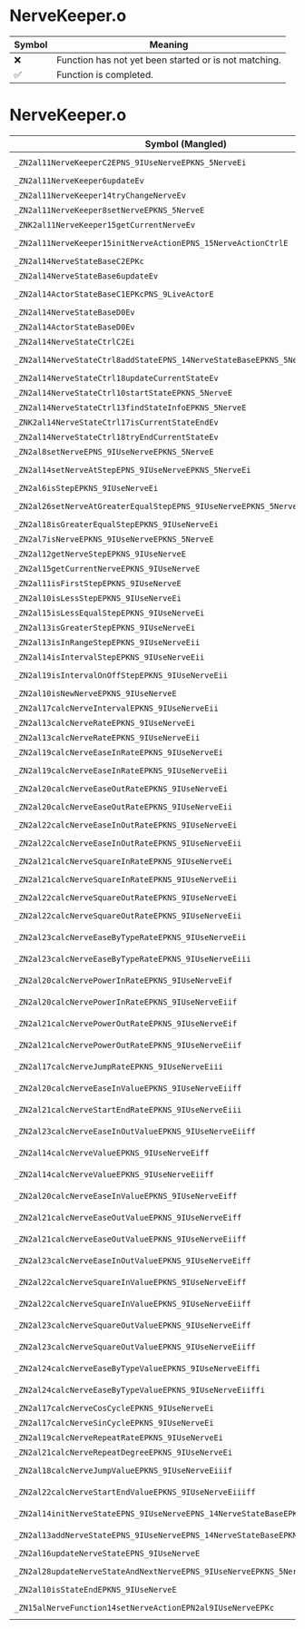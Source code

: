 # NerveKeeper.o
| Symbol | Meaning 
| ------------- | ------------- 
| :x: | Function has not yet been started or is not matching. 
| :white_check_mark: | Function is completed. 


# NerveKeeper.o
| Symbol (Mangled) | Symbol (Demangled) | Decompiled? |
| ------------- |  ------------- | ------------- |
| `_ZN2al11NerveKeeperC2EPNS_9IUseNerveEPKNS_5NerveEi` | `al::NerveKeeper::NerveKeeper(al::IUseNerve *,al::Nerve const*,int)` | :white_check_mark: |
| `_ZN2al11NerveKeeper6updateEv` | `al::NerveKeeper::update(void)` | :white_check_mark: |
| `_ZN2al11NerveKeeper14tryChangeNerveEv` | `al::NerveKeeper::tryChangeNerve(void)` | :white_check_mark: |
| `_ZN2al11NerveKeeper8setNerveEPKNS_5NerveE` | `al::NerveKeeper::setNerve(al::Nerve const*)` | :white_check_mark: |
| `_ZNK2al11NerveKeeper15getCurrentNerveEv` | `al::NerveKeeper::getCurrentNerve(void)const` | :white_check_mark: |
| `_ZN2al11NerveKeeper15initNerveActionEPNS_15NerveActionCtrlE` | `al::NerveKeeper::initNerveAction(al::NerveActionCtrl *)` | :white_check_mark: |
| `_ZN2al14NerveStateBaseC2EPKc` | `al::NerveStateBase::NerveStateBase(char const*)` | :white_check_mark: |
| `_ZN2al14NerveStateBase6updateEv` | `al::NerveStateBase::update(void)` | :white_check_mark: |
| `_ZN2al14ActorStateBaseC1EPKcPNS_9LiveActorE` | `al::ActorStateBase::ActorStateBase(char const*,al::LiveActor *)` | :white_check_mark: |
| `_ZN2al14NerveStateBaseD0Ev` | `al::NerveStateBase::~NerveStateBase()` | :white_check_mark: |
| `_ZN2al14ActorStateBaseD0Ev` | `al::ActorStateBase::~ActorStateBase()` | :white_check_mark: |
| `_ZN2al14NerveStateCtrlC2Ei` | `al::NerveStateCtrl::NerveStateCtrl(int)` | :white_check_mark: |
| `_ZN2al14NerveStateCtrl8addStateEPNS_14NerveStateBaseEPKNS_5NerveEPKc` | `al::NerveStateCtrl::addState(al::NerveStateBase *,al::Nerve const*,char const*)` | :white_check_mark: |
| `_ZN2al14NerveStateCtrl18updateCurrentStateEv` | `al::NerveStateCtrl::updateCurrentState(void)` | :white_check_mark: |
| `_ZN2al14NerveStateCtrl10startStateEPKNS_5NerveE` | `al::NerveStateCtrl::startState(al::Nerve const*)` | :white_check_mark: |
| `_ZN2al14NerveStateCtrl13findStateInfoEPKNS_5NerveE` | `al::NerveStateCtrl::findStateInfo(al::Nerve const*)` | :white_check_mark: |
| `_ZNK2al14NerveStateCtrl17isCurrentStateEndEv` | `al::NerveStateCtrl::isCurrentStateEnd(void)const` | :white_check_mark: |
| `_ZN2al14NerveStateCtrl18tryEndCurrentStateEv` | `al::NerveStateCtrl::tryEndCurrentState(void)` | :white_check_mark: |
| `_ZN2al8setNerveEPNS_9IUseNerveEPKNS_5NerveE` | `al::setNerve(al::IUseNerve *,al::Nerve const*)` | :white_check_mark: |
| `_ZN2al14setNerveAtStepEPNS_9IUseNerveEPKNS_5NerveEi` | `al::setNerveAtStep(al::IUseNerve *,al::Nerve const*,int)` | :white_check_mark: |
| `_ZN2al6isStepEPKNS_9IUseNerveEi` | `al::isStep(al::IUseNerve const*,int)` | :white_check_mark: |
| `_ZN2al26setNerveAtGreaterEqualStepEPNS_9IUseNerveEPKNS_5NerveEi` | `al::setNerveAtGreaterEqualStep(al::IUseNerve *,al::Nerve const*,int)` | :white_check_mark: |
| `_ZN2al18isGreaterEqualStepEPKNS_9IUseNerveEi` | `al::isGreaterEqualStep(al::IUseNerve const*,int)` | :white_check_mark: |
| `_ZN2al7isNerveEPKNS_9IUseNerveEPKNS_5NerveE` | `al::isNerve(al::IUseNerve const*,al::Nerve const*)` | :white_check_mark: |
| `_ZN2al12getNerveStepEPKNS_9IUseNerveE` | `al::getNerveStep(al::IUseNerve const*)` | :white_check_mark: |
| `_ZN2al15getCurrentNerveEPKNS_9IUseNerveE` | `al::getCurrentNerve(al::IUseNerve const*)` | :white_check_mark: |
| `_ZN2al11isFirstStepEPKNS_9IUseNerveE` | `al::isFirstStep(al::IUseNerve const*)` | :white_check_mark: |
| `_ZN2al10isLessStepEPKNS_9IUseNerveEi` | `al::isLessStep(al::IUseNerve const*,int)` | :white_check_mark: |
| `_ZN2al15isLessEqualStepEPKNS_9IUseNerveEi` | `al::isLessEqualStep(al::IUseNerve const*,int)` | :white_check_mark: |
| `_ZN2al13isGreaterStepEPKNS_9IUseNerveEi` | `al::isGreaterStep(al::IUseNerve const*,int)` | :white_check_mark: |
| `_ZN2al13isInRangeStepEPKNS_9IUseNerveEii` | `al::isInRangeStep(al::IUseNerve const*,int,int)` | :white_check_mark: |
| `_ZN2al14isIntervalStepEPKNS_9IUseNerveEii` | `al::isIntervalStep(al::IUseNerve const*,int,int)` | :white_check_mark: |
| `_ZN2al19isIntervalOnOffStepEPKNS_9IUseNerveEii` | `al::isIntervalOnOffStep(al::IUseNerve const*,int,int)` | :white_check_mark: |
| `_ZN2al10isNewNerveEPKNS_9IUseNerveE` | `al::isNewNerve(al::IUseNerve const*)` | :white_check_mark: |
| `_ZN2al17calcNerveIntervalEPKNS_9IUseNerveEii` | `al::calcNerveInterval(al::IUseNerve const*,int,int)` | :white_check_mark: |
| `_ZN2al13calcNerveRateEPKNS_9IUseNerveEi` | `al::calcNerveRate(al::IUseNerve const*,int)` | :white_check_mark: |
| `_ZN2al13calcNerveRateEPKNS_9IUseNerveEii` | `al::calcNerveRate(al::IUseNerve const*,int,int)` | :white_check_mark: |
| `_ZN2al19calcNerveEaseInRateEPKNS_9IUseNerveEi` | `al::calcNerveEaseInRate(al::IUseNerve const*,int)` | :white_check_mark: |
| `_ZN2al19calcNerveEaseInRateEPKNS_9IUseNerveEii` | `al::calcNerveEaseInRate(al::IUseNerve const*,int,int)` | :white_check_mark: |
| `_ZN2al20calcNerveEaseOutRateEPKNS_9IUseNerveEi` | `al::calcNerveEaseOutRate(al::IUseNerve const*,int)` | :white_check_mark: |
| `_ZN2al20calcNerveEaseOutRateEPKNS_9IUseNerveEii` | `al::calcNerveEaseOutRate(al::IUseNerve const*,int,int)` | :white_check_mark: |
| `_ZN2al22calcNerveEaseInOutRateEPKNS_9IUseNerveEi` | `al::calcNerveEaseInOutRate(al::IUseNerve const*,int)` | :white_check_mark: |
| `_ZN2al22calcNerveEaseInOutRateEPKNS_9IUseNerveEii` | `al::calcNerveEaseInOutRate(al::IUseNerve const*,int,int)` | :white_check_mark: |
| `_ZN2al21calcNerveSquareInRateEPKNS_9IUseNerveEi` | `al::calcNerveSquareInRate(al::IUseNerve const*,int)` | :white_check_mark: |
| `_ZN2al21calcNerveSquareInRateEPKNS_9IUseNerveEii` | `al::calcNerveSquareInRate(al::IUseNerve const*,int,int)` | :white_check_mark: |
| `_ZN2al22calcNerveSquareOutRateEPKNS_9IUseNerveEi` | `al::calcNerveSquareOutRate(al::IUseNerve const*,int)` | :white_check_mark: |
| `_ZN2al22calcNerveSquareOutRateEPKNS_9IUseNerveEii` | `al::calcNerveSquareOutRate(al::IUseNerve const*,int,int)` | :white_check_mark: |
| `_ZN2al23calcNerveEaseByTypeRateEPKNS_9IUseNerveEii` | `al::calcNerveEaseByTypeRate(al::IUseNerve const*,int,int)` | :white_check_mark: |
| `_ZN2al23calcNerveEaseByTypeRateEPKNS_9IUseNerveEiii` | `al::calcNerveEaseByTypeRate(al::IUseNerve const*,int,int,int)` | :white_check_mark: |
| `_ZN2al20calcNervePowerInRateEPKNS_9IUseNerveEif` | `al::calcNervePowerInRate(al::IUseNerve const*,int,float)` | :white_check_mark: |
| `_ZN2al20calcNervePowerInRateEPKNS_9IUseNerveEiif` | `al::calcNervePowerInRate(al::IUseNerve const*,int,int,float)` | :white_check_mark: |
| `_ZN2al21calcNervePowerOutRateEPKNS_9IUseNerveEif` | `al::calcNervePowerOutRate(al::IUseNerve const*,int,float)` | :white_check_mark: |
| `_ZN2al21calcNervePowerOutRateEPKNS_9IUseNerveEiif` | `al::calcNervePowerOutRate(al::IUseNerve const*,int,int,float)` | :white_check_mark: |
| `_ZN2al17calcNerveJumpRateEPKNS_9IUseNerveEiii` | `al::calcNerveJumpRate(al::IUseNerve const*,int,int,int)` | :white_check_mark: |
| `_ZN2al20calcNerveEaseInValueEPKNS_9IUseNerveEiiff` | `al::calcNerveEaseInValue(al::IUseNerve const*,int,int,float,float)` | :white_check_mark: |
| `_ZN2al21calcNerveStartEndRateEPKNS_9IUseNerveEiii` | `al::calcNerveStartEndRate(al::IUseNerve const*,int,int,int)` | :white_check_mark: |
| `_ZN2al23calcNerveEaseInOutValueEPKNS_9IUseNerveEiiff` | `al::calcNerveEaseInOutValue(al::IUseNerve const*,int,int,float,float)` | :white_check_mark: |
| `_ZN2al14calcNerveValueEPKNS_9IUseNerveEiff` | `al::calcNerveValue(al::IUseNerve const*,int,float,float)` | :white_check_mark: |
| `_ZN2al14calcNerveValueEPKNS_9IUseNerveEiiff` | `al::calcNerveValue(al::IUseNerve const*,int,int,float,float)` | :white_check_mark: |
| `_ZN2al20calcNerveEaseInValueEPKNS_9IUseNerveEiff` | `al::calcNerveEaseInValue(al::IUseNerve const*,int,float,float)` | :white_check_mark: |
| `_ZN2al21calcNerveEaseOutValueEPKNS_9IUseNerveEiff` | `al::calcNerveEaseOutValue(al::IUseNerve const*,int,float,float)` | :white_check_mark: |
| `_ZN2al21calcNerveEaseOutValueEPKNS_9IUseNerveEiiff` | `al::calcNerveEaseOutValue(al::IUseNerve const*,int,int,float,float)` | :white_check_mark: |
| `_ZN2al23calcNerveEaseInOutValueEPKNS_9IUseNerveEiff` | `al::calcNerveEaseInOutValue(al::IUseNerve const*,int,float,float)` | :white_check_mark: |
| `_ZN2al22calcNerveSquareInValueEPKNS_9IUseNerveEiff` | `al::calcNerveSquareInValue(al::IUseNerve const*,int,float,float)` | :white_check_mark: |
| `_ZN2al22calcNerveSquareInValueEPKNS_9IUseNerveEiiff` | `al::calcNerveSquareInValue(al::IUseNerve const*,int,int,float,float)` | :white_check_mark: |
| `_ZN2al23calcNerveSquareOutValueEPKNS_9IUseNerveEiff` | `al::calcNerveSquareOutValue(al::IUseNerve const*,int,float,float)` | :white_check_mark: |
| `_ZN2al23calcNerveSquareOutValueEPKNS_9IUseNerveEiiff` | `al::calcNerveSquareOutValue(al::IUseNerve const*,int,int,float,float)` | :white_check_mark: |
| `_ZN2al24calcNerveEaseByTypeValueEPKNS_9IUseNerveEiffi` | `al::calcNerveEaseByTypeValue(al::IUseNerve const*,int,float,float,int)` | :white_check_mark: |
| `_ZN2al24calcNerveEaseByTypeValueEPKNS_9IUseNerveEiiffi` | `al::calcNerveEaseByTypeValue(al::IUseNerve const*,int,int,float,float,int)` | :white_check_mark: |
| `_ZN2al17calcNerveCosCycleEPKNS_9IUseNerveEi` | `al::calcNerveCosCycle(al::IUseNerve const*,int)` | :white_check_mark: |
| `_ZN2al17calcNerveSinCycleEPKNS_9IUseNerveEi` | `al::calcNerveSinCycle(al::IUseNerve const*,int)` | :white_check_mark: |
| `_ZN2al19calcNerveRepeatRateEPKNS_9IUseNerveEi` | `al::calcNerveRepeatRate(al::IUseNerve const*,int)` | :white_check_mark: |
| `_ZN2al21calcNerveRepeatDegreeEPKNS_9IUseNerveEi` | `al::calcNerveRepeatDegree(al::IUseNerve const*,int)` | :white_check_mark: |
| `_ZN2al18calcNerveJumpValueEPKNS_9IUseNerveEiiif` | `al::calcNerveJumpValue(al::IUseNerve const*,int,int,int,float)` | :white_check_mark: |
| `_ZN2al22calcNerveStartEndValueEPKNS_9IUseNerveEiiiff` | `al::calcNerveStartEndValue(al::IUseNerve const*,int,int,int,float,float)` | :white_check_mark: |
| `_ZN2al14initNerveStateEPNS_9IUseNerveEPNS_14NerveStateBaseEPKNS_5NerveEPKc` | `al::initNerveState(al::IUseNerve *,al::NerveStateBase *,al::Nerve const*,char const*)` | :white_check_mark: |
| `_ZN2al13addNerveStateEPNS_9IUseNerveEPNS_14NerveStateBaseEPKNS_5NerveEPKc` | `al::addNerveState(al::IUseNerve *,al::NerveStateBase *,al::Nerve const*,char const*)` | :white_check_mark: |
| `_ZN2al16updateNerveStateEPNS_9IUseNerveE` | `al::updateNerveState(al::IUseNerve *)` | :white_check_mark: |
| `_ZN2al28updateNerveStateAndNextNerveEPNS_9IUseNerveEPKNS_5NerveE` | `al::updateNerveStateAndNextNerve(al::IUseNerve *,al::Nerve const*)` | :white_check_mark: |
| `_ZN2al10isStateEndEPKNS_9IUseNerveE` | `al::isStateEnd(al::IUseNerve const*)` | :white_check_mark: |
| `_ZN15alNerveFunction14setNerveActionEPN2al9IUseNerveEPKc` | `alNerveFunction::setNerveAction(al::IUseNerve *,char const*)` | :white_check_mark: |

